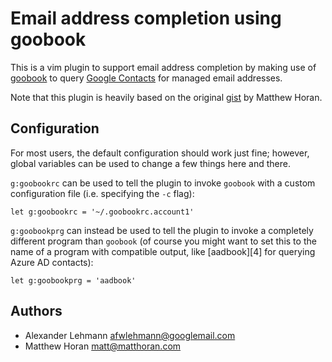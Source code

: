 # Email address completion using goobook

This is a vim plugin to support email address completion by making use of [goobook][1] to query [Google Contacts][2] for managed email addresses.

Note that this plugin is heavily based on the original [gist][1] by Matthew Horan.

## Configuration

For most users, the default configuration should work just fine; however,
global variables can be used to change a few things here and there.

`g:goobookrc` can be used to tell the plugin to invoke `goobook` with a custom
configuration file (i.e. specifying the `-c` flag):

    let g:goobookrc = '~/.goobookrc.account1'

`g:goobookprg` can instead be used to tell the plugin to invoke a completely
different program than `goobook` (of course you might want to set this to the
name of a program with compatible output, like [aadbook][4] for querying Azure
AD contacts):

    let g:goobookprg = 'aadbook'

## Authors

- Alexander Lehmann <afwlehmann@googlemail.com>
- Matthew Horan <matt@matthoran.com>

[1]: https://gitlab.com/goobook/goobook
[2]: http://contacts.google.com
[3]: http://recursivedream.com/blog/2012/auto-completing-google-contacts-in-vim/
[3]: https://pypi.org/project/aadbook
